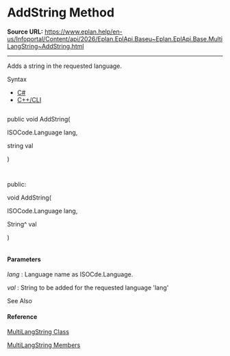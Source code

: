 # AddString Method

**Source URL:** https://www.eplan.help/en-us/Infoportal/Content/api/2026/Eplan.EplApi.Baseu~Eplan.EplApi.Base.MultiLangString~AddString.html

---

Adds a string in the requested language.

Syntax

- [C#](#i-syntax-CS)
- [C++/CLI](#i-syntax-CPP2005)

```
```
public void AddString( 
   ISOCode.Language lang,
   string val
)
```
```

```
```
public:
void AddString( 
   ISOCode.Language lang,
   String^ val
)
```
```

#### Parameters

*lang*
:   Language name as ISOCde.Language.

*val*
:   String to be added for the requested language 'lang'



See Also

#### Reference

[MultiLangString Class](Eplan.EplApi.Baseu~Eplan.EplApi.Base.MultiLangString.html)
  
[MultiLangString Members](Eplan.EplApi.Baseu~Eplan.EplApi.Base.MultiLangString_members.html)